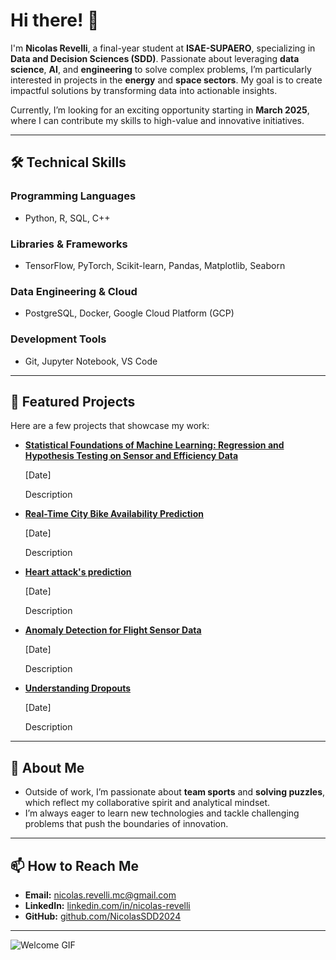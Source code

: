 # Hi there! 👋

I'm **Nicolas Revelli**, a final-year student at **ISAE-SUPAERO**, specializing in **Data and Decision Sciences (SDD)**. Passionate about leveraging **data science**, **AI**, and **engineering** to solve complex problems, I’m particularly interested in projects in the **energy** and **space sectors**. My goal is to create impactful solutions by transforming data into actionable insights.  

Currently, I’m looking for an exciting opportunity starting in **March 2025**, where I can contribute my skills to high-value and innovative initiatives.

---

## 🛠️ Technical Skills

### **Programming Languages**
- Python, R, SQL, C++

### **Libraries & Frameworks**
- TensorFlow, PyTorch, Scikit-learn, Pandas, Matplotlib, Seaborn

### **Data Engineering & Cloud**
- PostgreSQL, Docker, Google Cloud Platform (GCP)

### **Development Tools**
- Git, Jupyter Notebook, VS Code


---

## 🚀 Featured Projects
Here are a few projects that showcase my work:  
- [**Statistical Foundations of Machine Learning: Regression and Hypothesis Testing on Sensor and Efficiency Data**](https://github.com/NicolasSDD2024/NicolasSDD2024/tree/main/projects/project1)

  [Date] 

  Description

- [**Real-Time City Bike Availability Prediction**](https://github.com/NicolasSDD2024/NicolasSDD2024/tree/main/projects/project2)

  [Date] 

  Description
  
- [**Heart attack's prediction**](https://github.com/NicolasSDD2024/NicolasSDD2024/tree/main/projects/project3)

  [Date] 

  Description

- [**Anomaly Detection for Flight Sensor Data**](https://github.com/NicolasSDD2024/NicolasSDD2024/tree/main/projects/project4)

  [Date] 

  Description

- [**Understanding Dropouts**](https://github.com/NicolasSDD2024/NicolasSDD2024/tree/main/projects/project5)

  [Date] 

  Description

---

## 🌟 About Me
- Outside of work, I’m passionate about **team sports** and **solving puzzles**, which reflect my collaborative spirit and analytical mindset.  
- I’m always eager to learn new technologies and tackle challenging problems that push the boundaries of innovation.

---

## 📫 How to Reach Me
- **Email:** [nicolas.revelli.mc@gmail.com](mailto:nicolas.revelli.mc@gmail.com)
- **LinkedIn:** [linkedin.com/in/nicolas-revelli](https://www.linkedin.com/in/nicolas-revelli-b0565b23b/)
- **GitHub:** [github.com/NicolasSDD2024](https://github.com/NicolasSDD2024)

---

![Welcome GIF](https://media.giphy.com/media/hvRJCLFzcasrR4ia7z/giphy.gif)
